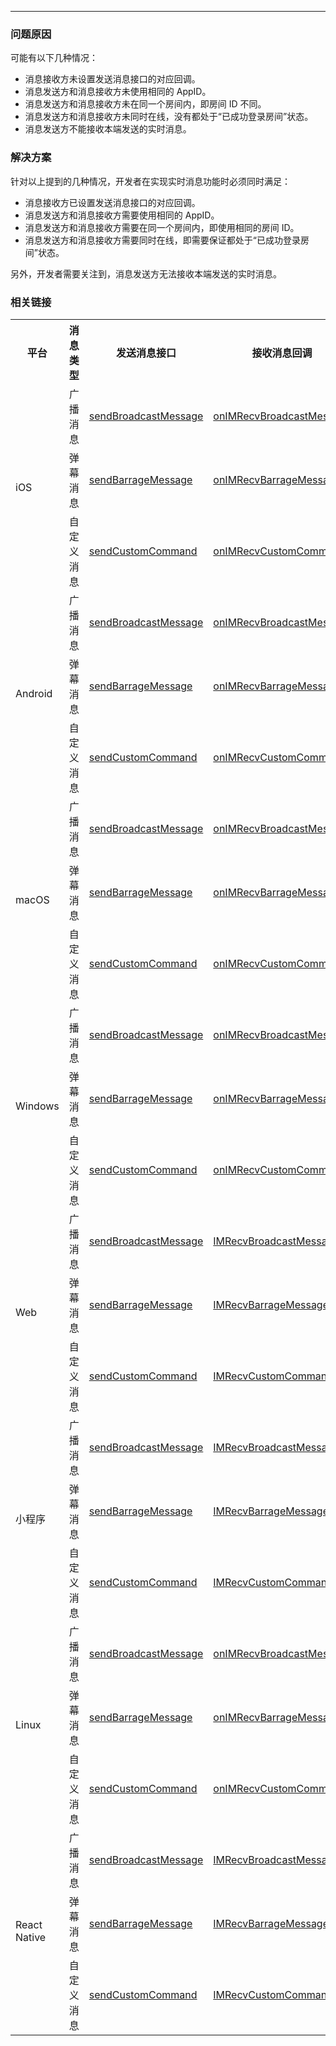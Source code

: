 <Title>Express SDK 发送实时消息后，为什么收不到回调？</Title>



- - -

### 问题原因

可能有以下几种情况：

- 消息接收方未设置发送消息接口的对应回调。
- 消息发送方和消息接收方未使用相同的 AppID。
- 消息发送方和消息接收方未在同一个房间内，即房间 ID 不同。
- 消息发送方和消息接收方未同时在线，没有都处于“已成功登录房间”状态。
- 消息发送方不能接收本端发送的实时消息。


### 解决方案

针对以上提到的几种情况，开发者在实现实时消息功能时必须同时满足：

- 消息接收方已设置发送消息接口的对应回调。
- 消息发送方和消息接收方需要使用相同的 AppID。
- 消息发送方和消息接收方需要在同一个房间内，即使用相同的房间 ID。
- 消息发送方和消息接收方需要同时在线，即需要保证都处于“已成功登录房间”状态。

另外，开发者需要关注到，消息发送方无法接收本端发送的实时消息。

### 相关链接

<Accordion title="各平台发送实时消息接口对应的回调参考" defaultOpen="false">
<table>
  
  <tbody><tr>
    <th>平台</th>
    <th>消息类型</th>
    <th>发送消息接口</th>
    <th>接收消息回调</th>
    <th>相关文档</th>
  </tr>
  <tr>
    <td rowspan="3">iOS</td>
    <td>广播消息</td>
    <td><a target="_blank" href="https://doc-zh.zego.im/article/api?doc=Express_Video_SDK_API~ObjectiveC_ios~class~zego-express-engine#send-broadcast-message-room-id-callback">sendBroadcastMessage</a></td>
    <td><a target="_blank" href="https://doc-zh.zego.im/article/api?doc=Express_Video_SDK_API~objective-c_ios~protocol~zego-event-handler#on-im-recv-broadcast-message-room-id">onIMRecvBroadcastMessage</a></td>
    <td rowspan="3"><a target="_blank" href="/real-time-video-ios-oc/room/messaging-and-signaling">实时消息与信令</a></td>
  </tr>
  <tr>
    <td>弹幕消息</td>
    <td><a target="_blank" href="https://doc-zh.zego.im/article/api?doc=Express_Video_SDK_API~ObjectiveC_ios~class~zego-express-engine#send-barrage-message-room-id-callback">sendBarrageMessage</a></td>
    <td><a target="_blank" href="https://doc-zh.zego.im/article/api?doc=Express_Video_SDK_API~objective-c_ios~protocol~zego-event-handler#on-im-recv-barrage-message-room-id">onIMRecvBarrageMessage</a></td>
  </tr>
  <tr>
    <td>自定义消息</td>
    <td><a target="_blank" href="https://doc-zh.zego.im/article/api?doc=Express_Video_SDK_API~ObjectiveC_ios~class~zego-express-engine#send-custom-command-to-user-list-room-id-callback">sendCustomCommand</a></td>
    <td><a target="_blank" href="https://doc-zh.zego.im/article/api?doc=Express_Video_SDK_API~ObjectiveC_ios~protocol~zego-event-handler#on-im-recv-custom-command-from-user-room-id">onIMRecvCustomCommand</a></td>
  </tr>
  <tr>
    <td rowspan="3">Android</td>
    <td>广播消息</td>
    <td><a target="_blank" href="https://doc-zh.zego.im/article/api?doc=Express_Video_SDK_API~Java_android~class~im-zego-zegoexpress-zego-express-engine#send-broadcast-message">sendBroadcastMessage</a></td>
    <td><a target="_blank" href="https://doc-zh.zego.im/article/api?doc=Express_Video_SDK_API~Java_android~class~im-zego-zegoexpress-callback-i-zego-event-handler&jumpType=route#on-im-recv-broadcast-message">onIMRecvBroadcastMessage</a></td>
    <td rowspan="3"><a target="_blank" href="/real-time-video-android-java/room/messaging-and-signaling">实时消息与信令</a></td>
  </tr>
  <tr>
    <td>弹幕消息</td>
    <td><a target="_blank" href="https://doc-zh.zego.im/article/api?doc=Express_Video_SDK_API~Java_android~class~im-zego-zegoexpress-zego-express-engine#send-barrage-message">sendBarrageMessage</a></td>
    <td><a target="_blank" href="https://doc-zh.zego.im/article/api?doc=Express_Video_SDK_API~Java_android~class~im-zego-zegoexpress-callback-i-zego-event-handler#on-im-recv-barrage-message">onIMRecvBarrageMessage</a></td>
  </tr>
  <tr>
    <td>自定义消息</td>
    <td><a target="_blank" href="https://doc-zh.zego.im/article/api?doc=Express_Video_SDK_API~Java_android~class~im-zego-zegoexpress-zego-express-engine#send-custom-command">sendCustomCommand</a></td>
    <td><a target="_blank" href="https://doc-zh.zego.im/article/api?doc=Express_Video_SDK_API~Java_android~class~im-zego-zegoexpress-callback-i-zego-event-handler#on-im-recv-custom-command">onIMRecvCustomCommand</a></td>
  </tr>
  <tr>
    <td rowspan="3">macOS</td>
    <td>广播消息</td>
    <td><a target="_blank" href="https://doc-zh.zego.im/article/api?doc=Express_Video_SDK_API~ObjectiveC_ios~class~zego-express-engine#send-broadcast-message-room-id-callback">sendBroadcastMessage</a></td>
    <td><a target="_blank" href="https://doc-zh.zego.im/article/api?doc=Express_Video_SDK_API~objective-c_ios~protocol~zego-event-handler#on-im-recv-broadcast-message-room-id">onIMRecvBroadcastMessage</a></td>
    <td rowspan="3"><a target="_blank" href="/real-time-video-macos-oc/room/messaging-and-signaling">实时消息与信令</a></td>
  </tr>
  <tr>
    <td>弹幕消息</td>
    <td><a target="_blank" href="https://doc-zh.zego.im/article/api?doc=Express_Video_SDK_API~ObjectiveC_ios~class~zego-express-engine#send-barrage-message-room-id-callback">sendBarrageMessage</a></td>
    <td><a target="_blank" href="https://doc-zh.zego.im/article/api?doc=Express_Video_SDK_API~objective-c_ios~protocol~zego-event-handler#on-im-recv-barrage-message-room-id">onIMRecvBarrageMessage</a></td>
  </tr>
  <tr>
    <td>自定义消息</td>
    <td><a target="_blank" href="https://doc-zh.zego.im/article/api?doc=Express_Video_SDK_API~ObjectiveC_ios~class~zego-express-engine#send-custom-command-to-user-list-room-id-callback">sendCustomCommand</a></td>
    <td><a target="_blank" href="https://doc-zh.zego.im/article/api?doc=Express_Video_SDK_API~ObjectiveC_ios~protocol~zego-event-handler#on-im-recv-custom-command-from-user-room-id">onIMRecvCustomCommand</a></td>
  </tr>
  <tr>
    <td rowspan="3">Windows</td>
    <td>广播消息</td>
    <td><a target="_blank" href="https://doc-zh.zego.im/article/api?doc=Express_Video_SDK_API~CPP_windows~class~zego-express-i-zego-express-engine#send-broadcast-message">sendBroadcastMessage</a></td>
    <td><a target="_blank" href="https://doc-zh.zego.im/article/api?doc=Express_Video_SDK_API~CPP_windows~class~zego-express-i-zego-event-handler#on-im-recv-broadcast-message">onIMRecvBroadcastMessage</a></td>
    <td rowspan="3"><a target="_blank" href="/real-time-video-windows-cpp/room/messaging-and-signaling">实时消息与信令</a></td>
  </tr>
  <tr>
    <td>弹幕消息</td>
    <td><a target="_blank" href="https://doc-zh.zego.im/article/api?doc=Express_Video_SDK_API~CPP_windows~class~zego-express-i-zego-express-engine#send-barrage-message">sendBarrageMessage</a></td>
    <td><a target="_blank" href="https://doc-zh.zego.im/article/api?doc=Express_Video_SDK_API~CPP_windows~class~zego-express-i-zego-event-handler#on-im-recv-barrage-message">onIMRecvBarrageMessage</a></td>
  </tr>
  <tr>
    <td>自定义消息</td>
    <td><a target="_blank" href="https://doc-zh.zego.im/article/api?doc=Express_Video_SDK_API~CPP_windows~class~zego-express-i-zego-express-engine#send-custom-command">sendCustomCommand</a></td>
    <td><a target="_blank" href="https://doc-zh.zego.im/article/api?doc=Express_Video_SDK_API~CPP_windows~class~zego-express-i-zego-event-handler#on-im-recv-custom-command">onIMRecvCustomCommand</a></td>
  </tr>
  <tr>
    <td rowspan="3">Web</td>
    <td>广播消息</td>
    <td><a target="_blank" href="https://doc-zh.zego.im/article/api?doc=Express_Video_SDK_API~javascript_web~class~ZegoExpressEngine#send-broadcast-message">sendBroadcastMessage</a></td>
    <td><a target="_blank" href="https://doc-zh.zego.im/article/api?doc=Express_Video_SDK_API~javascript_web~interface~ZegoRTMEvent#im-recv-broadcast-message">IMRecvBroadcastMessage</a></td>
    <td rowspan="3"><a target="_blank" href="/real-time-video-web/room/messaging-and-signaling">实时消息与信令</a></td>
  </tr>
  <tr>
    <td>弹幕消息</td>
    <td><a target="_blank" href="https://doc-zh.zego.im/article/api?doc=Express_Video_SDK_API~javascript_web~class~ZegoExpressEngine#send-barrage-message">sendBarrageMessage</a></td>
    <td><a target="_blank" href="https://doc-zh.zego.im/article/api?doc=Express_Video_SDK_API~javascript_web~interface~ZegoRTMEvent#im-recv-barrage-message">IMRecvBarrageMessage</a></td>
  </tr>
  <tr>
    <td>自定义消息</td>
    <td><a target="_blank" href="https://doc-zh.zego.im/article/api?doc=Express_Video_SDK_API~javascript_web~class~ZegoExpressEngine#send-custom-command">sendCustomCommand</a></td>
    <td><a target="_blank" href="https://doc-zh.zego.im/article/api?doc=Express_Video_SDK_API~javascript_web~interface~ZegoRTMEvent#im-recv-custom-command">IMRecvCustomCommand</a></td>
  </tr>
  <tr>
    <td rowspan="3">小程序</td>
    <td>广播消息</td>
    <td><a target="_blank" href="https://doc-zh.zego.im/article/api?doc=Express_Video_SDK_API~javascript_wxxcx~class~ZegoExpressEngine#send-broadcast-message">sendBroadcastMessage</a></td>
    <td><a target="_blank" href="https://doc-zh.zego.im/article/api?doc=Express_Video_SDK_API~javascript_wxxcx~interface~ZegoRTMEvent#im-recv-broadcast-message">IMRecvBroadcastMessage</a></td>
    <td rowspan="3"><a target="_blank" href="/real-time-video-miniprogram/room/messaging-and-signaling">实时消息与信令</a></td>
  </tr>
  <tr>
    <td>弹幕消息</td>
    <td><a target="_blank" href="https://doc-zh.zego.im/article/api?doc=Express_Video_SDK_API~javascript_wxxcx~class~ZegoExpressEngine#send-barrage-message">sendBarrageMessage</a></td>
    <td><a target="_blank" href="https://doc-zh.zego.im/article/api?doc=Express_Video_SDK_API~javascript_wxxcx~interface~ZegoRTMEvent#im-recv-barrage-message">IMRecvBarrageMessage</a></td>
  </tr>
  <tr>
    <td>自定义消息</td>
    <td><a target="_blank" href="https://doc-zh.zego.im/article/api?doc=Express_Video_SDK_API~javascript_wxxcx~class~ZegoExpressEngine#send-custom-command">sendCustomCommand</a></td>
    <td><a target="_blank" href="https://doc-zh.zego.im/article/api?doc=Express_Video_SDK_API~javascript_wxxcx~interface~ZegoRTMEvent#im-recv-custom-command">IMRecvCustomCommand</a></td>
  </tr>
  <tr>
    <td rowspan="3">Linux</td>
    <td>广播消息</td>
    <td><a target="_blank" href="https://doc-zh.zego.im/article/api?doc=Express_Video_SDK_API~CPP_linux~class~zego-express-i-zego-express-engine#send-broadcast-message">sendBroadcastMessage</a></td>
    <td><a target="_blank" href="https://doc-zh.zego.im/article/api?doc=Express_Video_SDK_API~CPP_linux~class~zego-express-i-zego-event-handler#on-im-recv-broadcast-message">onIMRecvBroadcastMessage</a></td>
    <td rowspan="3"><a target="_blank" href="/real-time-video-linux-cpp/room/messaging-and-signaling">实时消息与信令</a></td>
  </tr>
  <tr>
    <td>弹幕消息</td>
    <td><a target="_blank" href="https://doc-zh.zego.im/article/api?doc=Express_Video_SDK_API~CPP_linux~class~zego-express-i-zego-express-engine#send-barrage-message">sendBarrageMessage</a></td>
    <td><a target="_blank" href="https://doc-zh.zego.im/article/api?doc=Express_Video_SDK_API~CPP_linux~class~zego-express-i-zego-event-handler#on-im-recv-barrage-message">onIMRecvBarrageMessage</a></td>
  </tr>
  <tr>
    <td>自定义消息</td>
    <td><a target="_blank" href="https://doc-zh.zego.im/article/api?doc=Express_Video_SDK_API~CPP_linux~class~zego-express-i-zego-express-engine#send-custom-command">sendCustomCommand</a></td>
    <td><a target="_blank" href="https://doc-zh.zego.im/article/api?doc=Express_Video_SDK_API~CPP_linux~class~zego-express-i-zego-event-handler#on-im-recv-custom-command">onIMRecvCustomCommand</a></td>
  </tr>
  <tr>
    <td rowspan="3">React Native</td>
    <td>广播消息</td>
    <td><a target="_blank" href="https://doc-en-api.zego.im/ReactNative/classes/_zegoexpressengine_.zegoexpressengine.html#sendbroadcastmessage">sendBroadcastMessage</a></td>
    <td><a target="_blank" href="https://doc-en-api.zego.im/ReactNative/interfaces/_zegoexpresseventhandler_.zegoeventlistener.html#imrecvbroadcastmessage">IMRecvBroadcastMessage</a></td>
    <td rowspan="3"><a target="_blank" href="/real-time-video-rn/room/messaging-and-signaling">实时消息与信令</a></td>
  </tr>
  <tr>
    <td>弹幕消息</td>
    <td><a target="_blank" href="https://doc-en-api.zego.im/ReactNative/classes/_zegoexpressengine_.zegoexpressengine.html#sendbarragemessage">sendBarrageMessage</a></td>
    <td><a target="_blank" href="https://doc-en-api.zego.im/ReactNative/interfaces/_zegoexpresseventhandler_.zegoeventlistener.html#imrecvbarragemessage">IMRecvBarrageMessage</a></td>
  </tr>
  <tr>
    <td>自定义消息</td>
    <td><a target="_blank" href="https://doc-en-api.zego.im/ReactNative/classes/_zegoexpressengine_.zegoexpressengine.html#sendcustomcommand">sendCustomCommand</a></td>
    <td><a target="_blank" href="https://doc-en-api.zego.im/ReactNative/interfaces/_zegoexpresseventhandler_.zegoeventlistener.html#imrecvcustomcommand">IMRecvCustomCommand</a></td>
  </tr>
</tbody></table>
</Accordion>